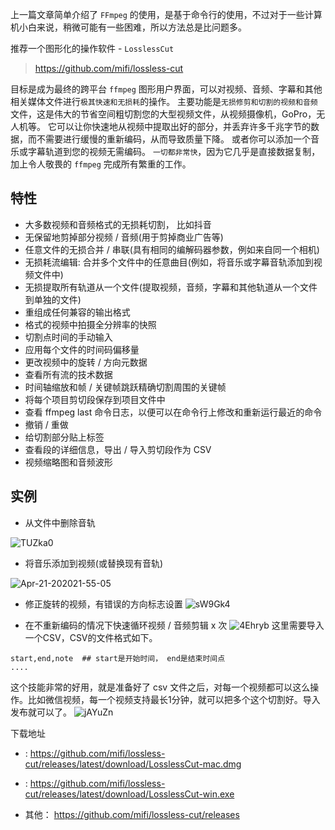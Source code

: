上一篇文章简单介绍了 `FFmpeg` 的使用，是基于命令行的使用，不过对于一些计算机小白来说，稍微可能有一些困难，所以方法总是比问题多。

推荐一个图形化的操作软件 -  `LosslessCut`
>https://github.com/mifi/lossless-cut

目标是成为最终的跨平台 `ffmpeg` 图形用户界面，可以对视频、音频、字幕和其他相关媒体文件进行`极其快速和无损耗`的操作。 主要功能是`无损修剪和切割的视频和音频`文件，这是伟大的节省空间粗切割您的大型视频文件，从视频摄像机，GoPro，无人机等。 它可以让你快速地从视频中提取出好的部分，并丢弃许多千兆字节的数据，而不需要进行缓慢的重新编码，从而导致质量下降。 或者你可以添加一个音乐或字幕轨道到您的视频无需编码。 `一切都非常快`，因为它几乎是直接数据复制，加上令人敬畏的 `ffmpeg` 完成所有繁重的工作。



## 特性
- 大多数视频和音频格式的无损耗切割， 比如抖音
-  无保留地剪掉部分视频 / 音频(用于剪掉商业广告等)
-   任意文件的无损合并 / 串联(具有相同的编解码器参数，例如来自同一个相机)
-  无损耗流编辑: 合并多个文件中的任意曲目(例如，将音乐或字幕音轨添加到视频文件中)
- 无损提取所有轨道从一个文件(提取视频，音频，字幕和其他轨道从一个文件到单独的文件)
- 重组成任何兼容的输出格式
-   格式的视频中拍摄全分辨率的快照
- 切割点时间的手动输入
-    应用每个文件的时间码偏移量
-   更改视频中的旋转 / 方向元数据
- 查看所有流的技术数据
-   时间轴缩放和帧 / 关键帧跳跃精确切割周围的关键帧
- 将每个项目剪切段保存到项目文件中
-  查看 ffmpeg last 命令日志，以便可以在命令行上修改和重新运行最近的命令
- 撤销 / 重做
- 给切割部分贴上标签
- 查看段的详细信息，导出 / 导入剪切段作为 CSV
- 视频缩略图和音频波形

## 实例
- 从文件中删除音轨

![TUZka0](https://gitee.com/stormzhang/mdPic/raw/master/uPic/TUZka0.png)

- 将音乐添加到视频(或替换现有音轨)

![Apr-21-202021-55-05](https://gitee.com/stormzhang/mdPic/raw/master/uPic/Apr-21-2020%2021-55-05.gif)

- 修正旋转的视频，有错误的方向标志设置
![sW9Gk4](https://gitee.com/stormzhang/mdPic/raw/master/uPic/sW9Gk4.png)

- 在不重新编码的情况下快速循环视频 / 音频剪辑 x 次
![4Ehryb](https://gitee.com/stormzhang/mdPic/raw/master/uPic/4Ehryb.png)
这里需要导入一个CSV，CSV的文件格式如下。 
```
start,end,note  ## start是开始时间， end是结束时间点
....
```
这个技能非常的好用，就是准备好了 csv 文件之后，对每一个视频都可以这么操作。比如微信视频，每一个视频支持最长1分钟，就可以把多个这个切割好。导入发布就可以了。
![jAYuZn](https://gitee.com/stormzhang/mdPic/raw/master/uPic/jAYuZn.png)

下载地址

- :  https://github.com/mifi/lossless-cut/releases/latest/download/LosslessCut-mac.dmg

- : https://github.com/mifi/lossless-cut/releases/latest/download/LosslessCut-win.exe
- 其他： https://github.com/mifi/lossless-cut/releases
